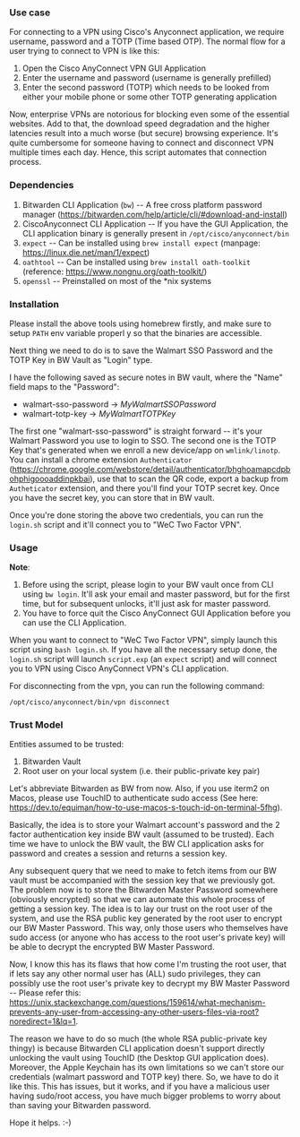 ### Use case

For connecting to a VPN using Cisco's Anyconnect application, we require username, password and a TOTP (Time based OTP). The normal flow for a user trying to connect to VPN is like this:

1. Open the Cisco AnyConnect VPN GUI Application
2. Enter the username and password (username is generally prefilled)
3. Enter the second password (TOTP) which needs to be looked from either your mobile phone or some other TOTP generating application

Now, enterprise VPNs are notorious for blocking even some of the essential websites. Add to that, the download speed degradation and the higher latencies result into a much worse (but secure) browsing experience. It's quite cumbersome for someone having to connect and disconnect VPN multiple times each day. Hence, this script automates that connection process.

### Dependencies

1. Bitwarden CLI Application (`bw`) -- A free cross platform password manager (https://bitwarden.com/help/article/cli/#download-and-install)
2. CiscoAnyconnect CLI Application -- If you have the GUI Application, the CLI application binary is generally present in `/opt/cisco/anyconnect/bin`
3. `expect` -- Can be installed using `brew install expect` (manpage: https://linux.die.net/man/1/expect)
4. `oathtool` -- Can be installed using `brew install oath-toolkit` (reference: https://www.nongnu.org/oath-toolkit/)
5. `openssl` -- Preinstalled on most of the \*nix systems

### Installation

Please install the above tools using homebrew firstly, and make sure to setup `PATH` env variable properl y so that the binaries are accessible.

Next thing we need to do is to save the Walmart SSO Password and the TOTP Key in BW Vault as "Login" type. 

I have the following saved as secure notes in BW vault, where the "Name" field maps to the "Password":

* walmart-sso-password -> *MyWalmartSSOPassword*
* walmart-totp-key -> *MyWalmartTOTPKey*

The first one "walmart-sso-password" is straight forward -- it's your Walmart Password you use to login to SSO.
The second one is the TOTP Key that's generated when we enroll a new device/app on `wmlink/linotp`. You can install a chrome extension `Authenticator` (https://chrome.google.com/webstore/detail/authenticator/bhghoamapcdpbohphigoooaddinpkbai), use that to scan the QR code, export a backup from `Autheticator` extension, and there you'll find your TOTP secret key. Once you have the secret key, you can store that in BW vault.

Once you're done storing the above two credentials, you can run the `login.sh` script and it'll connect you to "WeC Two Factor VPN".

### Usage

**Note**:
1. Before using the script, please login to your BW vault once from CLI using `bw login`. It'll ask your email and master password, but for the first time, but for subsequent unlocks, it'll just ask for master password.
2. You have to force quit the Cisco AnyConnect GUI Application before you can use the CLI Application.

When you want to connect to "WeC Two Factor VPN", simply launch this script using `bash login.sh`. If you have all the necessary setup done, the `login.sh` script will launch `script.exp` (an `expect` script) and will connect you to VPN using Cisco AnyConnect VPN's CLI application.

For disconnecting from the vpn, you can run the following command:

```
/opt/cisco/anyconnect/bin/vpn disconnect
```

### Trust Model

Entities assumed to be trusted:
1. Bitwarden Vault
2. Root user on your local system (i.e. their public-private key pair)

Let's abbreviate Bitwarden as BW from now. Also, if you use iterm2 on Macos, please use TouchID to authenticate sudo access (See here: https://dev.to/equiman/how-to-use-macos-s-touch-id-on-terminal-5fhg).

Basically, the idea is to store your Walmart account's password and the 2 factor authentication key inside BW vault (assumed to be trusted). Each time we have to unlock the BW vault, the BW CLI application asks for password and creates a session and returns a session key.

Any subsequent query that we need to make to fetch items from our BW vault must be accompanied with the session key that we previously got. The problem now is to store the Bitwarden Master Password somewhere (obviously encrypted) so that we can automate this whole process of getting a session key. The idea is to lay our trust on the root user of the system, and use the RSA public key generated by the root user to encrypt our BW Master Password. This way, only those users who themselves have sudo access (or anyone who has access to the root user's private key) will be able to decrypt the encrypted BW Master Password.

Now, I know this has its flaws that how come I'm trusting the root user, that if lets say any other normal user has (ALL) sudo privileges, they can possibly use the root user's private key to decrypt my BW Master Password -- Please refer this: https://unix.stackexchange.com/questions/159614/what-mechanism-prevents-any-user-from-accessing-any-other-users-files-via-root?noredirect=1&lq=1.

The reason we have to do so much (the whole RSA public-private key thingy) is because Bitwarden CLI application doesn't support directly unlocking the vault using TouchID (the Desktop GUI application does). Moreover, the Apple Keychain has its own limitations so we can't store our credentials (walmart password and TOTP key) there. So, we have to do it like this. This has issues, but it works, and if you have a malicious user having sudo/root access, you have much bigger problems to worry about than saving your Bitwarden password.

Hope it helps. :-)
